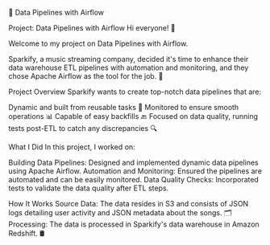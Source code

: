 🎵 Data Pipelines with Airflow

Project: Data Pipelines with Airflow
Hi everyone! 👋

Welcome to my project on Data Pipelines with Airflow. 

Sparkify, a music streaming company, decided it's time to enhance their data warehouse ETL pipelines with automation and monitoring, and they chose Apache Airflow as the tool for the job. 🚀


Project Overview
Sparkify wants to create top-notch data pipelines that are:

Dynamic and built from reusable tasks 🔄
Monitored to ensure smooth operations 📊
Capable of easy backfills 🔙
Focused on data quality, running tests post-ETL to catch any discrepancies 🔍


What I Did
In this project, I worked on:

Building Data Pipelines: Designed and implemented dynamic data pipelines using Apache Airflow.
Automation and Monitoring: Ensured the pipelines are automated and can be easily monitored.
Data Quality Checks: Incorporated tests to validate the data quality after ETL steps.

How It Works
Source Data: The data resides in S3 and consists of JSON logs detailing user activity and JSON metadata about the songs. 🗂️
Processing: The data is processed in Sparkify's data warehouse in Amazon Redshift. 🛢️
